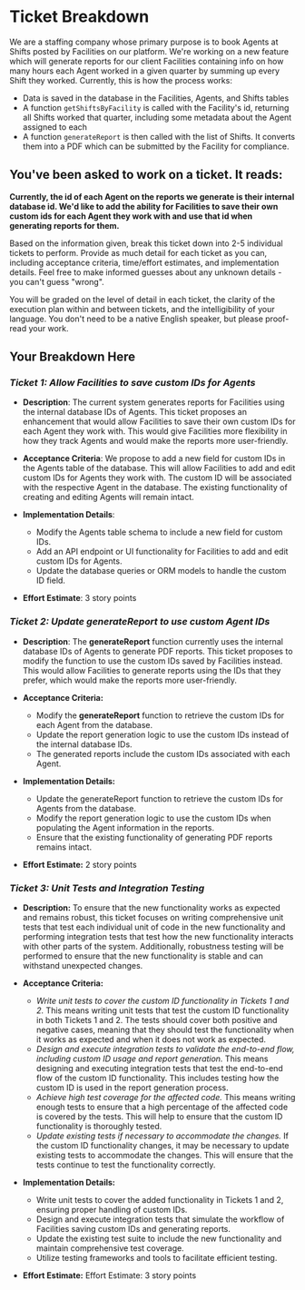 # Ticket Breakdown

We are a staffing company whose primary purpose is to book Agents at Shifts posted by Facilities on our platform. We're working on a new feature which will generate reports for our client Facilities containing info on how many hours each Agent worked in a given quarter by summing up every Shift they worked. Currently, this is how the process works:

-   Data is saved in the database in the Facilities, Agents, and Shifts tables
-   A function `getShiftsByFacility` is called with the Facility's id, returning all Shifts worked that quarter, including some metadata about the Agent assigned to each
-   A function `generateReport` is then called with the list of Shifts. It converts them into a PDF which can be submitted by the Facility for compliance.

## You've been asked to work on a ticket. It reads:

**Currently, the id of each Agent on the reports we generate is their internal database id. We'd like to add the ability for Facilities to save their own custom ids for each Agent they work with and use that id when generating reports for them.**

Based on the information given, break this ticket down into 2-5 individual tickets to perform. Provide as much detail for each ticket as you can, including acceptance criteria, time/effort estimates, and implementation details. Feel free to make informed guesses about any unknown details - you can't guess "wrong".

You will be graded on the level of detail in each ticket, the clarity of the execution plan within and between tickets, and the intelligibility of your language. You don't need to be a native English speaker, but please proof-read your work.

## Your Breakdown Here

### _Ticket 1: Allow Facilities to save custom IDs for Agents_

-   **Description**:
    The current system generates reports for Facilities using the internal database IDs of Agents. This ticket proposes an enhancement that would allow Facilities to save their own custom IDs for each Agent they work with. This would give Facilities more flexibility in how they track Agents and would make the reports more user-friendly.

-   **Acceptance Criteria**:
    We propose to add a new field for custom IDs in the Agents table of the database. This will allow Facilities to add and edit custom IDs for Agents they work with. The custom ID will be associated with the respective Agent in the database. The existing functionality of creating and editing Agents will remain intact.
-   **Implementation Details**:
    -   Modify the Agents table schema to include a new field for custom IDs.
    -   Add an API endpoint or UI functionality for Facilities to add and edit custom IDs for Agents.
    -   Update the database queries or ORM models to handle the custom ID field.
-   **Effort Estimate**: 3 story points

### _Ticket 2: Update generateReport to use custom Agent IDs_

-   **Description**: The **generateReport** function currently uses the internal database IDs of Agents to generate PDF reports. This ticket proposes to modify the function to use the custom IDs saved by Facilities instead. This would allow Facilities to generate reports using the IDs that they prefer, which would make the reports more user-friendly.
-   **Acceptance Criteria:**

    -   Modify the **generateReport** function to retrieve the custom IDs for each Agent from the database.
    -   Update the report generation logic to use the custom IDs instead of the internal database IDs.
    -   The generated reports include the custom IDs associated with each Agent.

-   **Implementation Details:**
    -   Update the generateReport function to retrieve the custom IDs for Agents from the database.
    -   Modify the report generation logic to use the custom IDs when populating the Agent information in the reports.
    -   Ensure that the existing functionality of generating PDF reports remains intact.
-   **Effort Estimate:** 2 story points

### _Ticket 3: Unit Tests and Integration Testing_

-   **Description:** To ensure that the new functionality works as expected and remains robust, this ticket focuses on writing comprehensive unit tests that test each individual unit of code in the new functionality and performing integration tests that test how the new functionality interacts with other parts of the system. Additionally, robustness testing will be performed to ensure that the new functionality is stable and can withstand unexpected changes.
-   **Acceptance Criteria:**

    -   _Write unit tests to cover the custom ID functionality in Tickets 1 and 2._
        This means writing unit tests that test the custom ID functionality in both Tickets 1 and 2. The tests should cover both positive and negative cases, meaning that they should test the functionality when it works as expected and when it does not work as expected.
    -   _Design and execute integration tests to validate the end-to-end flow, including custom ID usage and report generation._
        This means designing and executing integration tests that test the end-to-end flow of the custom ID functionality. This includes testing how the custom ID is used in the report generation process.
    -   _Achieve high test coverage for the affected code._ This means writing enough tests to ensure that a high percentage of the affected code is covered by the tests. This will help to ensure that the custom ID functionality is thoroughly tested.
    -   _Update existing tests if necessary to accommodate the changes._ If the custom ID functionality changes, it may be necessary to update existing tests to accommodate the changes. This will ensure that the tests continue to test the functionality correctly.

-   **Implementation Details:**
    -   Write unit tests to cover the added functionality in Tickets 1 and 2, ensuring proper handling of custom IDs.
    -   Design and execute integration tests that simulate the workflow of Facilities saving custom IDs and generating reports.
    -   Update the existing test suite to include the new functionality and maintain comprehensive test coverage.
    -   Utilize testing frameworks and tools to facilitate efficient testing.
-   **Effort Estimate:** Effort Estimate: 3 story points
